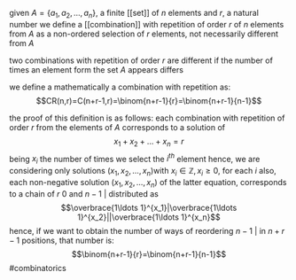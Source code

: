 given $A=\{a_1,a_2,\ldots , a_n\}$, a finite [[set]] of $n$ elements and $r$, a natural number
we define a [[combination]] with repetition of order $r$ of $n$ elements from $A$ as a non-ordered selection of $r$ elements, not necessarily different from $A$

two combinations with repetition of order $r$ are different if the number of times an element form the set $A$ appears differs

we define a mathematically a combination with repetition as:
$$CR(n,r)=C(n+r-1,r)=\binom{n+r-1}{r}=\binom{n+r-1}{n-1}$$

the proof of this definition is as follows:
each combination with repetition of order $r$ from the elements of $A$ corresponds to a solution of 
$$x_1+x_2+\ldots +x_n=r$$being $x_i$ the number of times we select the $i^{th}$ element 
hence, we are considering only solutions $(x_1,x_2,\ldots ,x_n)$with $x_i\in \mathbb{Z}, x_i\geq 0$, for each $i$
also, each non-negative solution $(x_1,x_2,\ldots ,x_n)$ of the latter equation, corresponds to a chain of $r$ 0 and $n-1$ | distributed as 
$$\overbrace{1\ldots 1}^{x_1}|\overbrace{1\ldots 1}^{x_2}||\overbrace{1\ldots 1}^{x_n}$$hence, if we want to obtain the number of ways of reordering $n-1$ | in $n+r-1$ positions, that number is:
$$\binom{n+r-1}{r}=\binom{n+r-1}{n-1}$$
#combinatorics